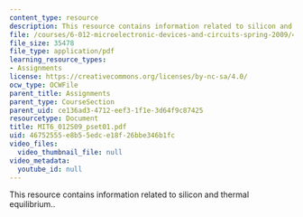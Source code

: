 ```yaml
---
content_type: resource
description: This resource contains information related to silicon and thermal equilibrium..
file: /courses/6-012-microelectronic-devices-and-circuits-spring-2009/46752555e8b55edce18f26bbe346b1fc_MIT6_012S09_pset01.pdf
file_size: 35478
file_type: application/pdf
learning_resource_types:
- Assignments
license: https://creativecommons.org/licenses/by-nc-sa/4.0/
ocw_type: OCWFile
parent_title: Assignments
parent_type: CourseSection
parent_uid: ce136ad3-4712-eef3-1f1e-3d64f9c87425
resourcetype: Document
title: MIT6_012S09_pset01.pdf
uid: 46752555-e8b5-5edc-e18f-26bbe346b1fc
video_files:
  video_thumbnail_file: null
video_metadata:
  youtube_id: null
---
```

This resource contains information related to silicon and thermal equilibrium..